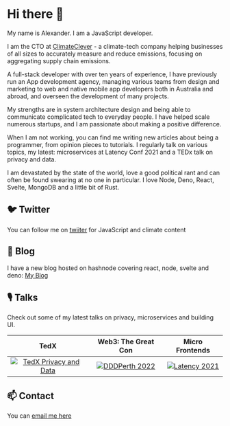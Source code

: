 # Hi there 👋

My name is Alexander. I am a JavaScript developer.

I am the CTO at <a href="https://www.climateclever.org">ClimateClever</a> - a climate-tech company helping businesses of all sizes to accurately measure and reduce emissions, focusing on aggregating supply chain emissions.

A full-stack developer with over ten years of experience, I have previously run an App development agency, managing various teams from design and marketing to web and native mobile app developers both in Australia and abroad, and overseen the development of many projects. 

My strengths are in system architecture design and being able to communicate complicated tech to everyday people. I have helped scale numerous startups, and I am passionate about making a positive difference. 

When I am not working, you can find me writing new articles about being a programmer, from opinion pieces to tutorials. I regularly talk on various topics, my latest: microservices at Latency Conf 2021 and a TEDx talk on privacy and data.

I am devastated by the state of the world, love a good political rant and can often be found swearing at no one in particular. I love Node, Deno, React, Svelte, MongoDB and a little bit of Rust.

## 🐦 Twitter

You can follow me on <a href="https://twitter.com/alexanderKaran_">twiiter</a> for JavaScript and climate content

## 📰 Blog 

I have a new blog hosted on hashnode covering react, node, svelte and deno: <a href="https://blog.alexanderkaran.com/">My Blog</a>

## 🎙 Talks

Check out some of my latest talks on privacy, microservices and building UI.

| TedX | Web3: The Great Con | Micro Frontends |
| :--: | :--: | :--: |
| [![TedX Privacy and Data](http://img.youtube.com/vi/uG7kmUomXog/0.jpg)](http://www.youtube.com/watch?v=uG7kmUomXog "TedX Privacy and Data") | [![DDDPerth 2022](https://img.youtube.com/vi/S-fRhCTiJys/0.jpg)](https://www.youtube.com/watch?v=S-fRhCTiJys "DDDPerth 2022") | [![Latency 2021](http://img.youtube.com/vi/yDjTcBKXKDE/0.jpg)](http://www.youtube.com/watch?v=yDjTcBKXKDE "Latency 2021") |

## 📫 Contact 

You can <a href="mailto:tech@alexanderkaran.com">email me here</a>

